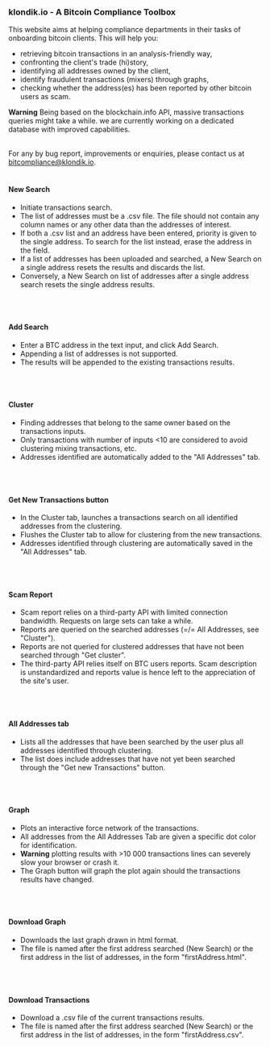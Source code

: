 
### **klondik.io - A Bitcoin Compliance Toolbox**

This website aims at helping compliance departments in their tasks of onboarding bitcoin clients. This will help you:
* retrieving bitcoin transactions in an analysis-friendly way,
* confronting the client's trade (hi)story,
* identifying all addresses owned by the client,
* identify fraudulent transactions (mixers) through graphs,
* checking whether the address(es) has been reported by other bitcoin users as scam.

**Warning** Being based on the blockchain.info API, massive transactions queries might take a while. we are currently working on a dedicated database with improved capabilities.
<br>
<br>

For any by bug report, improvements or enquiries, please contact us at <bitcompliance@klondik.io>.
<br>
<br>

#### **New Search**
* Initiate transactions search.
* The list of addresses must be a .csv file. The file should not contain any column names or any other data than the addresses of interest.
* If both a .csv list and an address have been entered, priority is given to the single address. To search for the list instead, erase the address in the field.
* If a list of addresses has been uploaded and searched, a New Search on a single address resets the results and discards the list.
* Conversely, a New Search on list of addresses after a single address search resets the single address results.
<br>
<br>

#### **Add Search**
* Enter a BTC address in the text input, and click Add Search.
* Appending a list of addresses is not supported.
* The results will be appended to the existing transactions results.
<br>
<br>

#### **Cluster**
* Finding addresses that belong to the same owner based on the transactions inputs.
* Only transactions with number of inputs <10 are considered to avoid clustering mixing transactions, etc.
* Addresses identified are automatically added to the "All Addresses" tab.
<br>
<br>

#### **Get New Transactions button**
* In the Cluster tab, launches a transactions search on all identified addresses from the clustering.
* Flushes the Cluster tab to allow for clustering from the new transactions.
* Addresses identified through clustering are automatically saved in the "All Addresses" tab.
<br>
<br>

#### **Scam Report**
* Scam report relies on a third-party API with limited connection bandwidth. Requests on large sets can take a while.
* Reports are queried on the searched addresses (=/= All Addresses, see "Cluster").
* Reports are not queried for clustered addresses that have not been searched through "Get cluster".
* The third-party API relies itself on BTC users reports. Scam description is unstandardized and reports value is hence left to the appreciation of the site's user.
<br>
<br>

#### **All Addresses tab**
* Lists all the addresses that have been searched by the user plus all addresses identified through clustering.
* The list does include addresses that have not yet been searched through the "Get new Transactions" button.
<br>
<br>

#### **Graph**
* Plots an interactive force network of the transactions.
* All addresses from the All Addresses Tab are given a specific dot color for identification.
* **Warning** plotting results with >10 000 transactions lines can severely slow your browser or crash it.
* The Graph button will graph the plot again should the transactions results have changed.
<br>
<br>

#### **Download Graph**
* Downloads the last graph drawn in html format.
* The file is named after the first address searched (New Search) or the first address in the list of addresses, in the form "firstAddress.html".
<br>
<br>

#### **Download Transactions**
* Download a .csv file of the current transactions results.
* The file is named after the first address searched (New Search) or the first address in the list of addresses, in the form "firstAddress.csv".
<br>
<br>
<br>
<br>
